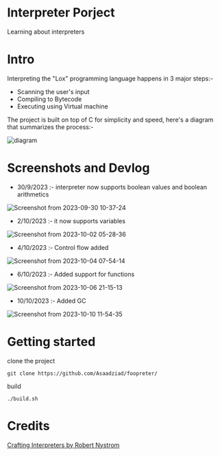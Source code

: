# Interpreter Porject

Learning about interpreters

# Intro
Interpreting the "Lox" programming language happens in 3 major steps:-
* Scanning the user's input
* Compiling to Bytecode
* Executing using Virtual machine

The project is built on top of C for simplicity and speed, here's a diagram that summarizes the process:-

![diagram](https://github.com/Asaadziad/foopreter/assets/108868994/aa39a925-ada1-4663-a036-7729b2ce3261)

# Screenshots and Devlog
- 30/9/2023 :- interpreter now supports boolean values and boolean arithmetics

 ![Screenshot from 2023-09-30 10-37-24](https://github.com/Asaadziad/foopreter/assets/108868994/1df66072-c5e4-4bfe-abc5-d5d590e5cdb0)

- 2/10/2023 :- it now supports variables

![Screenshot from 2023-10-02 05-28-36](https://github.com/Asaadziad/foopreter/assets/108868994/2870b0b9-abf9-46dc-a44f-c5239a262604)

- 4/10/2023 :- Control flow added 

![Screenshot from 2023-10-04 07-54-14](https://github.com/Asaadziad/foopreter/assets/108868994/5b5a4559-7f44-4058-8487-f9adb8235800)

- 6/10/2023 :- Added support for functions

![Screenshot from 2023-10-06 21-15-13](https://github.com/Asaadziad/foopreter/assets/108868994/44d9e1d9-9b48-42ad-95c9-2c464ddc42f1)

- 10/10/2023 :- Added GC

![Screenshot from 2023-10-10 11-54-35](https://github.com/Asaadziad/foopreter/assets/108868994/2ecc1a7b-1cae-43c9-a0cf-7ac689858d02)


# Getting started

clone the project
```
git clone https://github.com/Asaadziad/foopreter/
```
build

```
./build.sh
```

# Credits
[Crafting Interpreters by Robert Nystrom](https://craftinginterpreters.com/)
